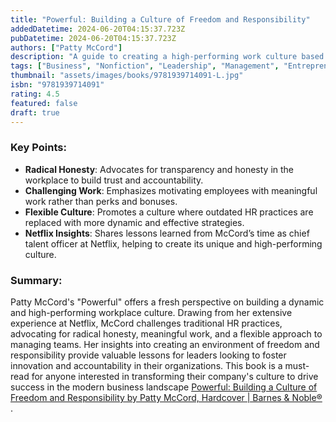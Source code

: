 ```yaml
---
title: "Powerful: Building a Culture of Freedom and Responsibility"
addedDatetime: 2024-06-20T04:15:37.723Z
pubDatetime: 2024-06-20T04:15:37.723Z
authors: ["Patty McCord"]
description: "A guide to creating a high-performing work culture based on freedom and responsibility, drawing from McCord's experience at Netflix."
tags: ["Business", "Nonfiction", "Leadership", "Management", "Entrepreneurship", "Self Help"]
thumbnail: "assets/images/books/9781939714091-L.jpg"
isbn: "9781939714091"
rating: 4.5
featured: false
draft: true
---
```


### Key Points:

- **Radical Honesty**: Advocates for transparency and honesty in the workplace to build trust and accountability.
- **Challenging Work**: Emphasizes motivating employees with meaningful work rather than perks and bonuses.
- **Flexible Culture**: Promotes a culture where outdated HR practices are replaced with more dynamic and effective strategies.
- **Netflix Insights**: Shares lessons learned from McCord’s time as chief talent officer at Netflix, helping to create its unique and high-performing culture.

### Summary:

Patty McCord's "Powerful" offers a fresh perspective on building a dynamic and high-performing workplace culture. Drawing from her extensive experience at Netflix, McCord challenges traditional HR practices, advocating for radical honesty, meaningful work, and a flexible approach to managing teams. Her insights into creating an environment of freedom and responsibility provide valuable lessons for leaders looking to foster innovation and accountability in their organizations. This book is a must-read for anyone interested in transforming their company's culture to drive success in the modern business landscape [Powerful: Building a Culture of Freedom and Responsibility by Patty McCord, Hardcover | Barnes & Noble®](https://www.barnesandnoble.com/w/powerful-patty-mccord/1126990220)  .